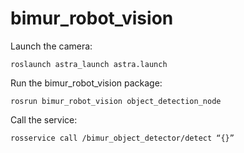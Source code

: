 # bimur_robot_vision

Launch the camera:

`roslaunch astra_launch astra.launch`

Run the bimur_robot_vision package:

`rosrun bimur_robot_vision object_detection_node`

Call the service:

`rosservice call /bimur_object_detector/detect “{}”`
